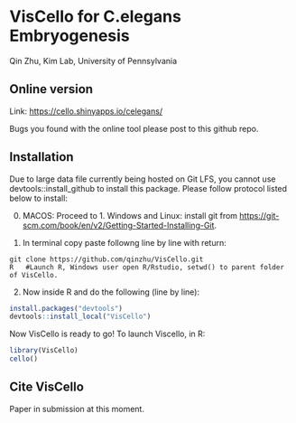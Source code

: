 VisCello for C.elegans Embryogenesis
================
Qin Zhu, Kim Lab, University of Pennsylvania

Online version
------------------------

Link: https://cello.shinyapps.io/celegans/

Bugs you found with the online tool please post to this github repo.

Installation
--------------------------------------

Due to large data file currently being hosted on Git LFS, you cannot use devtools::install_github to install this package. 
Please follow protocol listed below to install:

0. MACOS: Proceed to 1. Windows and Linux: install git from https://git-scm.com/book/en/v2/Getting-Started-Installing-Git.

1. In terminal copy paste followng line by line with return:

```
git clone https://github.com/qinzhu/VisCello.git
R   #Launch R, Windows user open R/Rstudio, setwd() to parent folder of VisCello. 
```

2. Now inside R and do the following (line by line):

``` r
install.packages("devtools") 
devtools::install_local("VisCello")
```

Now VisCello is ready to go! To launch Viscello, in R:

``` r
library(VisCello)
cello()
```

Cite VisCello
-------------------------

Paper in submission at this moment.


